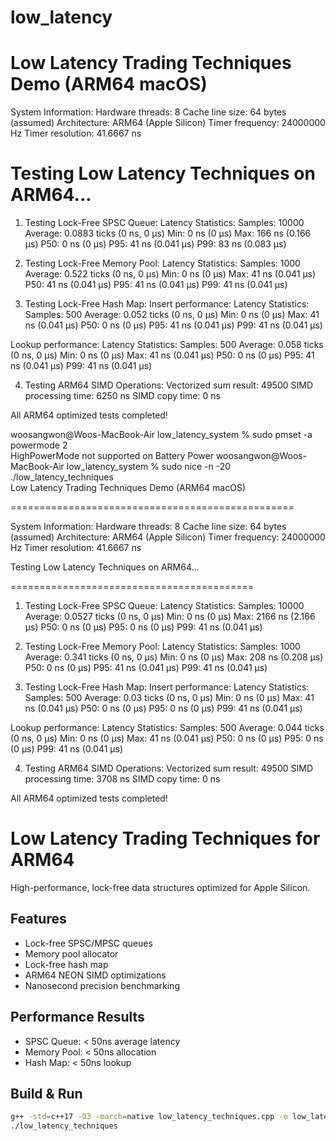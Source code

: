 # low_latency

Low Latency Trading Techniques Demo (ARM64 macOS)
=================================================

System Information:
  Hardware threads: 8
  Cache line size: 64 bytes (assumed)
  Architecture: ARM64 (Apple Silicon)
  Timer frequency: 24000000 Hz
  Timer resolution: 41.6667 ns

Testing Low Latency Techniques on ARM64...
==========================================

1. Testing Lock-Free SPSC Queue:
Latency Statistics:
  Samples: 10000
  Average: 0.0883 ticks (0 ns, 0 μs)
  Min: 0 ns (0 μs)
  Max: 166 ns (0.166 μs)
  P50: 0 ns (0 μs)
  P95: 41 ns (0.041 μs)
  P99: 83 ns (0.083 μs)

2. Testing Lock-Free Memory Pool:
Latency Statistics:
  Samples: 1000
  Average: 0.522 ticks (0 ns, 0 μs)
  Min: 0 ns (0 μs)
  Max: 41 ns (0.041 μs)
  P50: 41 ns (0.041 μs)
  P95: 41 ns (0.041 μs)
  P99: 41 ns (0.041 μs)

3. Testing Lock-Free Hash Map:
Insert performance:
Latency Statistics:
  Samples: 500
  Average: 0.052 ticks (0 ns, 0 μs)
  Min: 0 ns (0 μs)
  Max: 41 ns (0.041 μs)
  P50: 0 ns (0 μs)
  P95: 41 ns (0.041 μs)
  P99: 41 ns (0.041 μs)

Lookup performance:
Latency Statistics:
  Samples: 500
  Average: 0.058 ticks (0 ns, 0 μs)
  Min: 0 ns (0 μs)
  Max: 41 ns (0.041 μs)
  P50: 0 ns (0 μs)
  P95: 41 ns (0.041 μs)
  P99: 41 ns (0.041 μs)

4. Testing ARM64 SIMD Operations:
Vectorized sum result: 49500
SIMD processing time: 6250 ns
SIMD copy time: 0 ns

All ARM64 optimized tests completed!

woosangwon@Woos-MacBook-Air low_latency_system % sudo pmset -a powermode 2                                                                                                                                       
HighPowerMode not supported on Battery Power
woosangwon@Woos-MacBook-Air low_latency_system % sudo nice -n -20 ./low_latency_techniques                                                                                                                       
Low Latency Trading Techniques Demo (ARM64 macOS)

=================================================

System Information:
  Hardware threads: 8
  Cache line size: 64 bytes (assumed)
  Architecture: ARM64 (Apple Silicon)
  Timer frequency: 24000000 Hz
  Timer resolution: 41.6667 ns

Testing Low Latency Techniques on ARM64...

==========================================

1. Testing Lock-Free SPSC Queue:
Latency Statistics:
  Samples: 10000
  Average: 0.0527 ticks (0 ns, 0 μs)
  Min: 0 ns (0 μs)
  Max: 2166 ns (2.166 μs)
  P50: 0 ns (0 μs)
  P95: 0 ns (0 μs)
  P99: 41 ns (0.041 μs)

2. Testing Lock-Free Memory Pool:
Latency Statistics:
  Samples: 1000
  Average: 0.341 ticks (0 ns, 0 μs)
  Min: 0 ns (0 μs)
  Max: 208 ns (0.208 μs)
  P50: 0 ns (0 μs)
  P95: 41 ns (0.041 μs)
  P99: 41 ns (0.041 μs)

3. Testing Lock-Free Hash Map:
Insert performance:
Latency Statistics:
  Samples: 500
  Average: 0.03 ticks (0 ns, 0 μs)
  Min: 0 ns (0 μs)
  Max: 41 ns (0.041 μs)
  P50: 0 ns (0 μs)
  P95: 0 ns (0 μs)
  P99: 41 ns (0.041 μs)

Lookup performance:
Latency Statistics:
  Samples: 500
  Average: 0.044 ticks (0 ns, 0 μs)
  Min: 0 ns (0 μs)
  Max: 41 ns (0.041 μs)
  P50: 0 ns (0 μs)
  P95: 0 ns (0 μs)
  P99: 41 ns (0.041 μs)

4. Testing ARM64 SIMD Operations:
Vectorized sum result: 49500
SIMD processing time: 3708 ns
SIMD copy time: 0 ns

All ARM64 optimized tests completed!


# Low Latency Trading Techniques for ARM64

High-performance, lock-free data structures optimized for Apple Silicon.

## Features
- Lock-free SPSC/MPSC queues
- Memory pool allocator
- Lock-free hash map
- ARM64 NEON SIMD optimizations
- Nanosecond precision benchmarking

## Performance Results
- SPSC Queue: < 50ns average latency
- Memory Pool: < 50ns allocation
- Hash Map: < 50ns lookup

## Build & Run
```bash
g++ -std=c++17 -O3 -march=native low_latency_techniques.cpp -o low_latency_techniques
./low_latency_techniques
